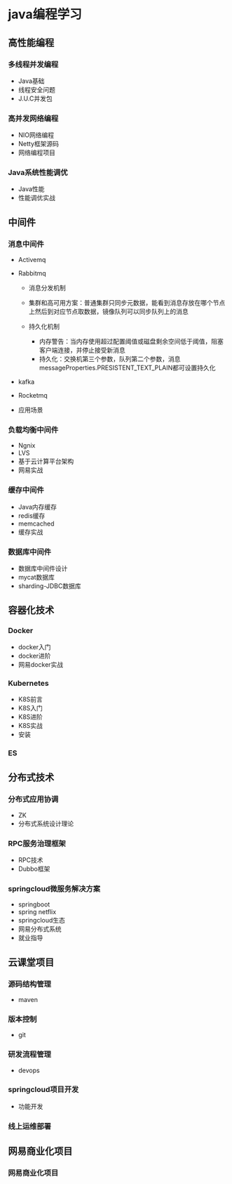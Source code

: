 # java编程学习

## 高性能编程

### 多线程并发编程

- Java基础
- 线程安全问题
- J.U.C并发包

### 高并发网络编程

- NIO网络编程
- Netty框架源码
- 网络编程项目

### Java系统性能调优

- Java性能
- 性能调优实战

## 中间件

### 消息中间件

- Activemq
- Rabbitmq

	- 消息分发机制
	- 集群和高可用方案：普通集群只同步元数据，能看到消息存放在哪个节点上然后到对应节点取数据，镜像队列可以同步队列上的消息
	- 持久化机制

		- 内存警告：当内存使用超过配置阈值或磁盘剩余空间低于阈值，阻塞客户端连接，并停止接受新消息
		- 持久化：交换机第三个参数，队列第二个参数，消息messageProperties.PRESISTENT_TEXT_PLAIN都可设置持久化

- kafka
- Rocketmq
- 应用场景

### 负载均衡中间件

- Ngnix
- LVS
- 基于云计算平台架构
- 网易实战

### 缓存中间件

- Java内存缓存
- redis缓存
- memcached
- 缓存实战

### 数据库中间件

- 数据库中间件设计
- mycat数据库
- sharding-JDBC数据库

## 容器化技术

### Docker

- docker入门
- docker进阶
- 网易docker实战

### Kubernetes

- K8S前言
- K8S入门
- K8S进阶
- K8S实战
- 安装

### ES

## 分布式技术

### 分布式应用协调

- ZK
- 分布式系统设计理论

### RPC服务治理框架

- RPC技术
- Dubbo框架

### springcloud微服务解决方案

- springboot
- spring netflix
- springcloud生态
- 网易分布式系统
- 就业指导

## 云课堂项目

### 源码结构管理

- maven

### 版本控制

- git

### 研发流程管理

- devops

### springcloud项目开发

- 功能开发

### 线上运维部署

## 网易商业化项目

### 网易商业化项目

